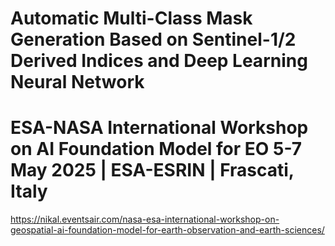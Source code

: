 # Automatic Multi-Class Mask Generation Based on Sentinel-1/2 Derived Indices and Deep Learning Neural Network
# ESA-NASA International Workshop on AI Foundation Model for EO 5-7 May 2025 | ESA-ESRIN | Frascati, Italy
https://nikal.eventsair.com/nasa-esa-international-workshop-on-geospatial-ai-foundation-model-for-earth-observation-and-earth-sciences/ 
